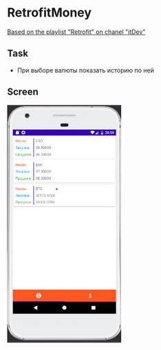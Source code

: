 # RetrofitMoney

[Based on the playlist "Retrofit" on chanel "itDev"](https://www.youtube.com/playlist?list=PLpWLpe1q4i4AmJ9E0HVD8D91M4vwlFK5H)

## Task
* При выборе валюты показать историю по ней

## Screen
![screen](/Screen/screen1.png)
